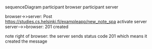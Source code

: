 sequenceDiagram
  participant browser
  participant server

  browser->>server: Post https://studies.cs.helsinki.fi/exampleapp/new_note_spa
  activate server
  server-->>browser: 201 created
  
  note right of browser: the server sends status code 201 which means it created the message

